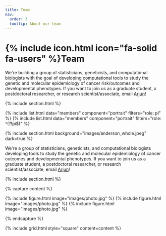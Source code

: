```yaml
---
title: Team
nav:
  order: 3
  tooltip: About our team
---
```


# {% include icon.html icon="fa-solid fa-users" %}Team

We're building a group of statisticians, geneticists, and computational biologists with the goal of 
developing computational tools to study the
genetic and molecular epidemiology of cancer risk/outcomes and developmental phenotypes. If you want to join us
as a graduate student, a postdoctoral researcher, or research scientist/associate, email
[Arjun](mailto:bhattacharya.a.bt@gmail.com)!

{% include section.html %}

{% include list.html data="members" component="portrait" filters="role: pi" %}
{% include list.html data="members" component="portrait" filters="role: ^(?!pi$)" %}

{% include section.html background="images/anderson_whole.jpeg" dark=true %}

We're a group of statisticians, geneticists, and computational biologists developing tools to study the
genetic and molecular epidemiology of cancer outcomes and developmental phenotypes. If you want to join us
as a graduate student, a postdoctoral researcher, or research scientist/associate, email
[Arjun](mailto:bhattacharya.a.bt@gmail.com)!

{% include section.html %}

{% capture content %}

{% include figure.html image="images/photo.jpg" %}
{% include figure.html image="images/photo.jpg" %}
{% include figure.html image="images/photo.jpg" %}

{% endcapture %}

{% include grid.html style="square" content=content %}
